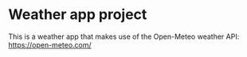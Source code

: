 # Weather app project
This is a weather app that makes use of the Open-Meteo weather API: https://open-meteo.com/